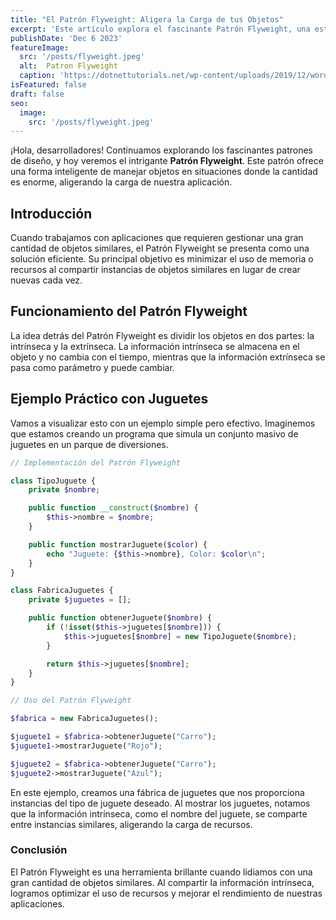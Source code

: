 ```yaml
---
title: "El Patrón Flyweight: Aligera la Carga de tus Objetos"
excerpt: 'Este artículo explora el fascinante Patrón Flyweight, una estrategia para aligerar la carga de objetos en situaciones donde la cantidad es enorme. Descubre cómo optimizar el uso de recursos y mejorar el rendimiento en tus aplicaciones.'
publishDate: 'Dec 6 2023'
featureImage:
  src: '/posts/flyweight.jpeg'
  alt:  Patron Flyweight
  caption: 'https://dotnettutorials.net/wp-content/uploads/2019/12/word-image-10.png'
isFeatured: false
draft: false
seo:
  image:
    src: '/posts/flyweight.jpeg'
---
```


¡Hola, desarrolladores! Continuamos explorando los fascinantes patrones de diseño, y hoy veremos el intrigante **Patrón Flyweight**. Este patrón ofrece una forma inteligente de manejar objetos en situaciones donde la cantidad es enorme, aligerando la carga de nuestra aplicación.

## Introducción

Cuando trabajamos con aplicaciones que requieren gestionar una gran cantidad de objetos similares, el Patrón Flyweight se presenta como una solución eficiente. Su principal objetivo es minimizar el uso de memoria o recursos al compartir instancias de objetos similares en lugar de crear nuevas cada vez.

## Funcionamiento del Patrón Flyweight

La idea detrás del Patrón Flyweight es dividir los objetos en dos partes: la intrínseca y la extrínseca. La información intrínseca se almacena en el objeto y no cambia con el tiempo, mientras que la información extrínseca se pasa como parámetro y puede cambiar.

## Ejemplo Práctico con Juguetes

Vamos a visualizar esto con un ejemplo simple pero efectivo. Imaginemos que estamos creando un programa que simula un conjunto masivo de juguetes en un parque de diversiones.

```php
// Implementación del Patrón Flyweight

class TipoJuguete {
    private $nombre;

    public function __construct($nombre) {
        $this->nombre = $nombre;
    }

    public function mostrarJuguete($color) {
        echo "Juguete: {$this->nombre}, Color: $color\n";
    }
}

class FabricaJuguetes {
    private $juguetes = [];

    public function obtenerJuguete($nombre) {
        if (!isset($this->juguetes[$nombre])) {
            $this->juguetes[$nombre] = new TipoJuguete($nombre);
        }

        return $this->juguetes[$nombre];
    }
}

// Uso del Patrón Flyweight

$fabrica = new FabricaJuguetes();

$juguete1 = $fabrica->obtenerJuguete("Carro");
$juguete1->mostrarJuguete("Rojo");

$juguete2 = $fabrica->obtenerJuguete("Carro");
$juguete2->mostrarJuguete("Azul");
```

En este ejemplo, creamos una fábrica de juguetes que nos proporciona instancias del tipo de juguete deseado. Al mostrar los juguetes, notamos que la información intrínseca, como el nombre del juguete, se comparte entre instancias similares, aligerando la carga de recursos.

### Conclusión

El Patrón Flyweight es una herramienta brillante cuando lidiamos con una gran cantidad de objetos similares. Al compartir la información intrínseca, logramos optimizar el uso de recursos y mejorar el rendimiento de nuestras aplicaciones.
